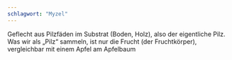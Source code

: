 ```yaml
---
schlagwort: "Myzel"
---
```

Geflecht aus Pilzfäden im Substrat (Boden, Holz), also der eigentliche Pilz. Was wir als „Pilz“ sammeln, ist nur die Frucht (der Fruchtkörper), vergleichbar mit einem Apfel am Apfelbaum

